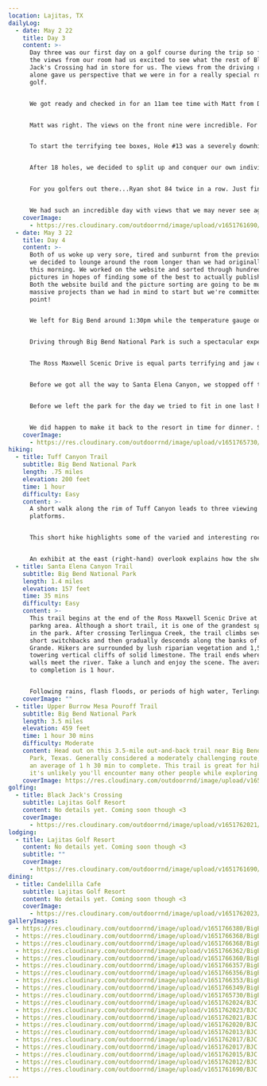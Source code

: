 ```yaml
---
location: Lajitas, TX
dailyLog:
  - date: May 2 22
    title: Day 3
    content: >-
      Day three was our first day on a golf course during the trip so far and
      the views from our room had us excited to see what the rest of Black
      Jack's Crossing had in store for us. The views from the driving range
      alone gave us perspective that we were in for a really special round of
      golf.


      We got ready and checked in for an 11am tee time with Matt from Dallas, the course's head professional. He told the front nine goes straight out into the canyon with some really amazing views, but save our photography skills for the back nine. He also recommended that we drive up to the back tee boxes on holes 13, 14 and 15 to see the views.


      Matt was right. The views on the front nine were incredible. For any other golf course that would have been enough and every golfer would have been amazed, but this isn't just any golf course. We took Matt's advice and drove the treacherous cart paths up to the back tee boxes on every hole on the back nine. We're not sure there are words to fit the description of the views. Equal parts terrifying and awe inspiring is the best we can come up with for now. The pictures definitely don't do the course justice but we hope you like them just the same.


      To start the terrifying tee boxes, Hole #13 was a severely downhill par 3 with the green sitting what seemed like several hundred feet below us. Ryan hit a tee shot and walked off saying his heart was racing and adrenaline was pumping like he had just been in a boxing match. #14 and #15 gave you views of the Rio Grande river and the border of Mexico. Several people told us you could hit a golf ball into Mexico from #15 tee box. We opted to save the golf ball but the views definitely could not be beat.


      After 18 holes, we decided to split up and conquer our own individual passions. One of us stayed on the golf course and played another 18 holes 🏌🏼‍♂️ while the other went back to the room and worked on this website. We imagine you can guess who did what. 💁‍♀️


      For you golfers out there...Ryan shot 84 twice in a row. Just finishing 36 holes in one day in the desert with temps hovering around 100 is a feat. The second time around the front nine he shot 38 with a birdie and a double bogey. Pretty amazing stuff.


      We had such an incredible day with views that we may never see again on a golf course that might be one of the best on the planet as far as we're concerned. We both loaded up the aloe and lotion after a long day in the sun. Next up...a day back in Big Bend National Park! ✌🏼
    coverImage:
      - https://res.cloudinary.com/outdoorrnd/image/upload/v1651761690/BJC.1_ixmt60.jpg
  - date: May 3 22
    title: Day 4
    content: >-
      Both of us woke up very sore, tired and sunburnt from the previous day so
      we decided to lounge around the room longer than we had originally planned
      this morning. We worked on the website and sorted through hundreds of
      pictures in hopes of finding some of the best to actually publish here.
      Both the website build and the picture sorting are going to be much more
      massive projects than we had in mind to start but we're committed at this
      point!


      We left for Big Bend around 1:30pm while the temperature gauge on the Rav4 fluctuated between 99 and 103 along the way. Yep, we're definitely in the desert. 🌵


      Driving through Big Bend National Park is such a spectacular experience! We entered the west side of the park this time and decided to immediately turn onto the very popular Ross Maxwell Scenic Drive. We took the drive the full 24 miles down to the Santa Elena Canyon. Both the drive and the canyon are traditionally immersive Big Bend experiences.


      The Ross Maxwell Scenic Drive is equal parts terrifying and jaw dropping. The Santa Elena Canyon Trail is a bit of both as well and definitely our favorite hike on the trip to date. There will be lots of pictures of Santa Elena Canyon, the trail and a couple of us on a cliffside overlooking the Rio Grande river in the gallery!


      Before we got all the way to Santa Elena Canyon, we stopped off to do a short hike at Tuff Canyon. We put our brave pants on and hiked down a narrow cliff trail (that we found out later wasn't actually the trail) to the edge of the cliff overlooking the canyon. This was an exhilarating experience to say the least! We then hiked down the ACTUAL trail into the canyon and back out. It was a great way to get the blood flowing for the rest of the day.


      Before we left the park for the day we tried to fit in one last hike at the Upper Burro Mesa Pouroff Trail. First, we were both exhausted and cramping. Second, we weren't *really* aware there would be bouldering involved. Third, we were definitely not aware that we would be slogging through another sand/gravel canyon for over a mile one way. Finally, if we didn't make it back to the resort by 8:30pm at the latest we wouldn't get to eat dinner that night (more on that in the Lajitas Golf Resort Restaurant review...). We decided to turn around about halfway through the hike and really had to push ourselves to get back up the canyon to the car. Our legs were cramping so bad the whole way out that we weren't sure we were going to make it. We also lost the trail for a split second and got to feel the dread of being "lost in the wilderness." Luckily it was an actual second and we found the trail again. No harm done.


      We did happen to make it back to the resort in time for dinner. Some fajitas and chicken fried steak helped ease the pain in our bodies and replenish all the calories we burned that day (and more). It was going to be easy to sleep this evening and we're excited to head up to Carlsbad in the morning! 👫
    coverImage:
      - https://res.cloudinary.com/outdoorrnd/image/upload/v1651765730/BigBend.1_tnoeo7.jpg
hiking:
  - title: Tuff Canyon Trail
    subtitle: Big Bend National Park
    length: .75 miles
    elevation: 200 feet
    time: 1 hour
    difficulty: Easy
    content: >-
      A short walk along the rim of Tuff Canyon leads to three viewing
      platforms. 


      This short hike highlights some of the varied and interesting rock formations that can be found in Big Bend. Start off near the waypoint marked "Trailhead" and follow the path of the trail towards the southwest. Off in the distance sits Castellan Mountain, which dominates the sky in this part of the park. 


      An exhibit at the east (right-hand) overlook explains how the sheer walls of the canyon were formed. The trail between the overlooks is rock and gravel, with some steps near the western viewing platforms.
  - title: Santa Elena Canyon Trail
    subtitle: Big Bend National Park
    length: 1.4 miles
    elevation: 157 feet
    time: 35 mins
    difficulty: Easy
    content: >-
      This trail begins at the end of the Ross Maxwell Scenic Drive at a paved
      parkng area. Although a short trail, it is one of the grandest spectacles
      in the park. After crossing Terlingua Creek, the trail climbs several
      short switchbacks and then gradually descends along the banks of the Rio
      Grande. Hikers are surrounded by lush riparian vegetation and 1,500-foot
      towering vertical cliffs of solid limestone. The trail ends where canyon
      walls meet the river. Take a lunch and enjoy the scene. The average time
      to completion is 1 hour.


      Following rains, flash floods, or periods of high water, Terlingua creek can be impassable, effectively closing the trail.
    coverImage: ""
  - title: Upper Burrow Mesa Pouroff Trail
    subtitle: Big Bend National Park
    length: 3.5 miles
    elevation: 459 feet
    time: 1 hour 30 mins
    difficulty: Moderate
    content: Head out on this 3.5-mile out-and-back trail near Big Bend National
      Park, Texas. Generally considered a moderately challenging route, it takes
      an average of 1 h 30 min to complete. This trail is great for hiking, and
      it's unlikely you'll encounter many other people while exploring.
    coverImage: https://res.cloudinary.com/outdoorrnd/image/upload/v1651762024/BJC.8_thn1ph.jpg
golfing:
  - title: Black Jack's Crossing
    subtitle: Lajitas Golf Resort
    content: No details yet. Coming soon though <3
    coverImage:
      - https://res.cloudinary.com/outdoorrnd/image/upload/v1651762021/BJC.9_sj6zzm.jpg
lodging:
  - title: Lajitas Golf Resort
    content: No details yet. Coming soon though <3
    subtitle: ""
    coverImage:
      - https://res.cloudinary.com/outdoorrnd/image/upload/v1651761690/BJC.1_ixmt60.jpg
dining:
  - title: Candelilla Cafe
    subtitle: Lajitas Golf Resort
    content: No details yet. Coming soon though <3
    coverImage:
      - https://res.cloudinary.com/outdoorrnd/image/upload/v1651762023/BJC.10_zljhre.jpg
galleryImages:
  - https://res.cloudinary.com/outdoorrnd/image/upload/v1651766380/BigBend.7_w3rkny.jpg
  - https://res.cloudinary.com/outdoorrnd/image/upload/v1651766368/BigBend.4_cgbbvb.jpg
  - https://res.cloudinary.com/outdoorrnd/image/upload/v1651766368/BigBend.3_c1c8qb.jpg
  - https://res.cloudinary.com/outdoorrnd/image/upload/v1651766362/BigBend.2_eyb5qw.jpg
  - https://res.cloudinary.com/outdoorrnd/image/upload/v1651766360/BigBend.10_cakn0n.jpg
  - https://res.cloudinary.com/outdoorrnd/image/upload/v1651766357/BigBend.5_s9nr4p.jpg
  - https://res.cloudinary.com/outdoorrnd/image/upload/v1651766356/BigBend.9_t7tscx.jpg
  - https://res.cloudinary.com/outdoorrnd/image/upload/v1651766353/BigBend.8_snoiss.jpg
  - https://res.cloudinary.com/outdoorrnd/image/upload/v1651766349/BigBend.6_lxk6df.jpg
  - https://res.cloudinary.com/outdoorrnd/image/upload/v1651765730/BigBend.1_tnoeo7.jpg
  - https://res.cloudinary.com/outdoorrnd/image/upload/v1651762024/BJC.8_thn1ph.jpg
  - https://res.cloudinary.com/outdoorrnd/image/upload/v1651762023/BJC.10_zljhre.jpg
  - https://res.cloudinary.com/outdoorrnd/image/upload/v1651762021/BJC.9_sj6zzm.jpg
  - https://res.cloudinary.com/outdoorrnd/image/upload/v1651762020/BJC.6_ifasp4.jpg
  - https://res.cloudinary.com/outdoorrnd/image/upload/v1651762013/BJC.3_z1pgsp.jpg
  - https://res.cloudinary.com/outdoorrnd/image/upload/v1651762017/BJC.4_lxzszb.jpg
  - https://res.cloudinary.com/outdoorrnd/image/upload/v1651762017/BJC.7_lzkdfy.jpg
  - https://res.cloudinary.com/outdoorrnd/image/upload/v1651762015/BJC.2_kr253b.jpg
  - https://res.cloudinary.com/outdoorrnd/image/upload/v1651762012/BJC.5_tjfqty.jpg
  - https://res.cloudinary.com/outdoorrnd/image/upload/v1651761690/BJC.1_ixmt60.jpg
---
```

